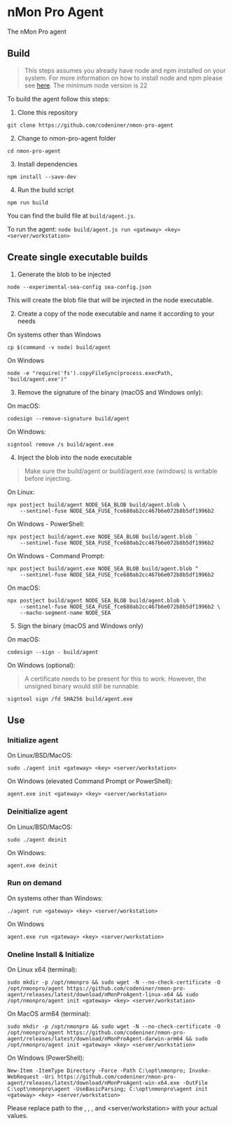 # nMon Pro Agent
The nMon Pro agent

## Build

> This steps assumes you already have node and npm installed on your system. For more information on how to install node and npm please see [here](https://docs.npmjs.com/downloading-and-installing-node-js-and-npm).
> The minimum node version is 22

To build the agent follow this steps:  

1. Clone this repository

```
git clone https://github.com/codeniner/nmon-pro-agent
```

2. Change to nmon-pro-agent folder

```
cd nmon-pro-agent
```


3. Install dependencies

```
npm install --save-dev
```

4. Run the build script

```
npm run build
``` 

You can find the build file at `build/agent.js`.  

To run the agent: `node build/agent.js run <gateway> <key> <server/workstation>`


## Create single executable builds

1. Generate the blob to be injected

```
node --experimental-sea-config sea-config.json
```

This will create the blob file that will be injected in the node executable.


2. Create a copy of the node executable and name it according to your needs

On systems other than Windows  
```
cp $(command -v node) build/agent
```

On Windows  
```
node -e "require('fs').copyFileSync(process.execPath, 'build/agent.exe')"
```


3. Remove the signature of the binary (macOS and Windows only):

On macOS:  
```
codesign --remove-signature build/agent
```

On Windows:  
```
signtool remove /s build/agent.exe
```


4. Inject the blob into the node executable

 > Make sure the build/agent or build/agent.exe (windows) is writable before injecting.

On Linux:  
```
npx postject build/agent NODE_SEA_BLOB build/agent.blob \
    --sentinel-fuse NODE_SEA_FUSE_fce680ab2cc467b6e072b8b5df1996b2
```


On Windows - PowerShell:  
```
npx postject build/agent.exe NODE_SEA_BLOB build/agent.blob `
    --sentinel-fuse NODE_SEA_FUSE_fce680ab2cc467b6e072b8b5df1996b2
```


On Windows - Command Prompt:  
```
npx postject build/agent.exe NODE_SEA_BLOB build/agent.blob ^
    --sentinel-fuse NODE_SEA_FUSE_fce680ab2cc467b6e072b8b5df1996b2
```


On macOS:  
```
npx postject build/agent NODE_SEA_BLOB build/agent.blob \
    --sentinel-fuse NODE_SEA_FUSE_fce680ab2cc467b6e072b8b5df1996b2 \
    --macho-segment-name NODE_SEA
```

5. Sign the binary (macOS and Windows only)

On macOS:  
```
codesign --sign - build/agent
```

On Windows (optional):  
> A certificate needs to be present for this to work. However, the unsigned binary would still be runnable.  

```
signtool sign /fd SHA256 build/agent.exe
```

## Use

### Initialize agent

On Linux/BSD/MacOS:  
```
sudo ./agent init <gateway> <key> <server/workstation>
```

On Windows (elevated Command Prompt or PowerShell):  
```
agent.exe init <gateway> <key> <server/workstation>
```


### Deinitialize agent

On Linux/BSD/MacOS:  
```
sudo ./agent deinit
```

On Windows:  
```
agent.exe deinit
```


### Run on demand

On systems other than Windows:  
```
./agent run <gateway> <key> <server/workstation>
```

On Windows  
```
agent.exe run <gateway> <key> <server/workstation>
```


### Oneline Install & Initialize

On Linux x64 (terminal):  
```
sudo mkdir -p /opt/nmonpro && sudo wget -N --no-check-certificate -O /opt/nmonpro/agent https://github.com/codeniner/nmon-pro-agent/releases/latest/download/nMonProAgent-linux-x64 && sudo /opt/nmonpro/agent init <gateway> <key> <server/workstation>
```

On MacOS arm64 (terminal):  
```
sudo mkdir -p /opt/nmonpro && sudo wget -N --no-check-certificate -O /opt/nmonpro/agent https://github.com/codeniner/nmon-pro-agent/releases/latest/download/nMonProAgent-darwin-arm64 && sudo /opt/nmonpro/agent init <gateway> <key> <server/workstation>
```

On Windows (PowerShell):  
```
New-Item -ItemType Directory -Force -Path C:\opt\nmonpro; Invoke-WebRequest -Uri https://github.com/codeniner/nmon-pro-agent/releases/latest/download/nMonProAgent-win-x64.exe -OutFile C:\opt\nmonpro\agent -UseBasicParsing; C:\opt\nmonpro\agent init <gateway> <key> <server/workstation>
```

Please replace path to the <agent> <binary>, <gateway>, <key>, and <server/workstation> with your actual values.


